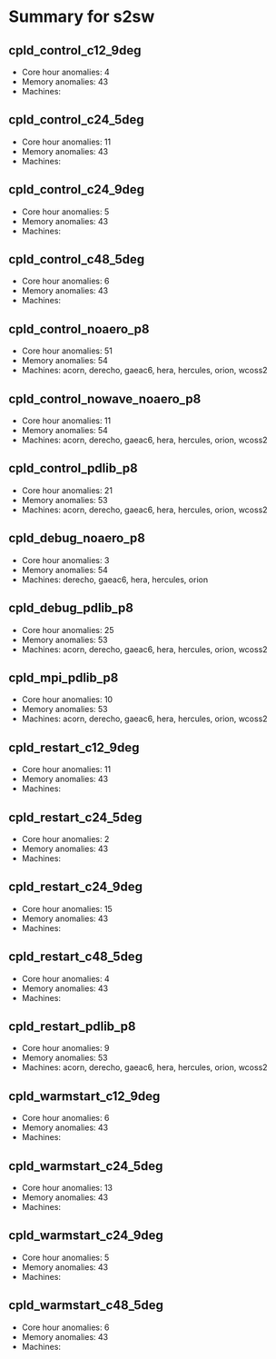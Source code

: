 # Summary for s2sw

## cpld_control_c12_9deg
- Core hour anomalies: 4
- Memory anomalies: 43
- Machines: 

## cpld_control_c24_5deg
- Core hour anomalies: 11
- Memory anomalies: 43
- Machines: 

## cpld_control_c24_9deg
- Core hour anomalies: 5
- Memory anomalies: 43
- Machines: 

## cpld_control_c48_5deg
- Core hour anomalies: 6
- Memory anomalies: 43
- Machines: 

## cpld_control_noaero_p8
- Core hour anomalies: 51
- Memory anomalies: 54
- Machines: acorn, derecho, gaeac6, hera, hercules, orion, wcoss2

## cpld_control_nowave_noaero_p8
- Core hour anomalies: 11
- Memory anomalies: 54
- Machines: acorn, derecho, gaeac6, hera, hercules, orion, wcoss2

## cpld_control_pdlib_p8
- Core hour anomalies: 21
- Memory anomalies: 53
- Machines: acorn, derecho, gaeac6, hera, hercules, orion, wcoss2

## cpld_debug_noaero_p8
- Core hour anomalies: 3
- Memory anomalies: 54
- Machines: derecho, gaeac6, hera, hercules, orion

## cpld_debug_pdlib_p8
- Core hour anomalies: 25
- Memory anomalies: 53
- Machines: acorn, derecho, gaeac6, hera, hercules, orion, wcoss2

## cpld_mpi_pdlib_p8
- Core hour anomalies: 10
- Memory anomalies: 53
- Machines: acorn, derecho, gaeac6, hera, hercules, orion, wcoss2

## cpld_restart_c12_9deg
- Core hour anomalies: 11
- Memory anomalies: 43
- Machines: 

## cpld_restart_c24_5deg
- Core hour anomalies: 2
- Memory anomalies: 43
- Machines: 

## cpld_restart_c24_9deg
- Core hour anomalies: 15
- Memory anomalies: 43
- Machines: 

## cpld_restart_c48_5deg
- Core hour anomalies: 4
- Memory anomalies: 43
- Machines: 

## cpld_restart_pdlib_p8
- Core hour anomalies: 9
- Memory anomalies: 53
- Machines: acorn, derecho, gaeac6, hera, hercules, orion, wcoss2

## cpld_warmstart_c12_9deg
- Core hour anomalies: 6
- Memory anomalies: 43
- Machines: 

## cpld_warmstart_c24_5deg
- Core hour anomalies: 13
- Memory anomalies: 43
- Machines: 

## cpld_warmstart_c24_9deg
- Core hour anomalies: 5
- Memory anomalies: 43
- Machines: 

## cpld_warmstart_c48_5deg
- Core hour anomalies: 6
- Memory anomalies: 43
- Machines: 

